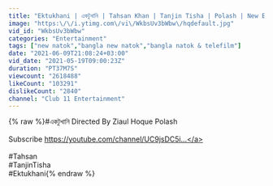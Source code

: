 ```yaml
---
title: "Ektukhani | একটুখানি | Tahsan Khan | Tanjin Tisha | Polash | New Eid Drama 2021"
image: "https:\/\/i.ytimg.com\/vi\/WkbsUv3bWbw\/hqdefault.jpg"
vid_id: "WkbsUv3bWbw"
categories: "Entertainment"
tags: ["new natok","bangla new natok","bangla natok & telefilm"]
date: "2021-06-09T21:08:24+03:00"
vid_date: "2021-05-19T09:00:23Z"
duration: "PT37M7S"
viewcount: "2618488"
likeCount: "103291"
dislikeCount: "2840"
channel: "Club 11 Entertainment"
---
```

{% raw %}#একটুখানি Directed By Ziaul Hoque Polash <br /><br />Subscribe <a rel="nofollow" target="blank" href="https://youtube.com/channel/UC9jsDC5i...">https://youtube.com/channel/UC9jsDC5i...</a><br /><br />#Tahsan<br />#TanjinTisha<br />#Ektukhani{% endraw %}
